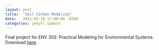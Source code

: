 ```yaml
---
layout: post
title:  "Soil Carbon Modeling"
date:   2021-05-10 17:00:00 -0500
categories: jekyll update
---
```


Final project for ENV 302: Practical Modeling for Environmental Systems. Download [here](/assets/plants.pdf).
